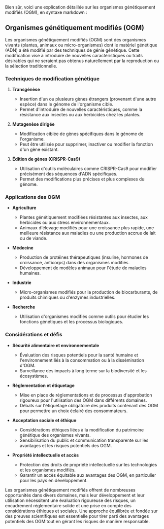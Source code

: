 Bien sûr, voici une explication détaillée sur les organismes génétiquement modifiés (OGM), en syntaxe markdown :

## Organismes génétiquement modifiés (OGM)

Les organismes génétiquement modifiés (OGM) sont des organismes vivants (plantes, animaux ou micro-organismes) dont le matériel génétique (ADN) a été modifié par des techniques de génie génétique. Cette modification vise à introduire de nouvelles caractéristiques ou traits désirables qui ne seraient pas obtenus naturellement par la reproduction ou la sélection traditionnelle.

### Techniques de modification génétique

1. **Transgénèse**
   - Insertion d'un ou plusieurs gènes étrangers (provenant d'une autre espèce) dans le génome de l'organisme cible.
   - Permet d'introduire de nouvelles caractéristiques, comme la résistance aux insectes ou aux herbicides chez les plantes.

2. **Mutagenèse dirigée**
   - Modification ciblée de gènes spécifiques dans le génome de l'organisme.
   - Peut être utilisée pour supprimer, inactiver ou modifier la fonction d'un gène existant.

3. **Édition de gènes (CRISPR-Cas9)**
   - Utilisation d'outils moléculaires comme CRISPR-Cas9 pour modifier précisément des séquences d'ADN spécifiques.
   - Permet des modifications plus précises et plus complexes du génome.

### Applications des OGM

- **Agriculture**
   - Plantes génétiquement modifiées résistantes aux insectes, aux herbicides ou aux stress environnementaux.
   - Animaux d'élevage modifiés pour une croissance plus rapide, une meilleure résistance aux maladies ou une production accrue de lait ou de viande.

- **Médecine**
   - Production de protéines thérapeutiques (insuline, hormones de croissance, anticorps) dans des organismes modifiés.
   - Développement de modèles animaux pour l'étude de maladies humaines.

- **Industrie**
   - Micro-organismes modifiés pour la production de biocarburants, de produits chimiques ou d'enzymes industrielles.

- **Recherche**
   - Utilisation d'organismes modifiés comme outils pour étudier les fonctions génétiques et les processus biologiques.

### Considérations et défis

- **Sécurité alimentaire et environnementale**
   - Évaluation des risques potentiels pour la santé humaine et l'environnement liés à la consommation ou à la dissémination d'OGM.
   - Surveillance des impacts à long terme sur la biodiversité et les écosystèmes.

- **Réglementation et étiquetage**
   - Mise en place de réglementations et de processus d'approbation rigoureux pour l'utilisation des OGM dans différents domaines.
   - Débats sur l'étiquetage obligatoire des produits contenant des OGM pour permettre un choix éclairé des consommateurs.

- **Acceptation sociale et éthique**
   - Considérations éthiques liées à la modification du patrimoine génétique des organismes vivants.
   - Sensibilisation du public et communication transparente sur les avantages et les risques potentiels des OGM.

- **Propriété intellectuelle et accès**
   - Protection des droits de propriété intellectuelle sur les technologies et les organismes modifiés.
   - Garantir un accès équitable aux avantages des OGM, en particulier pour les pays en développement.

Les organismes génétiquement modifiés offrent de nombreuses opportunités dans divers domaines, mais leur développement et leur utilisation nécessitent une évaluation rigoureuse des risques, un encadrement réglementaire solide et une prise en compte des considérations éthiques et sociales. Une approche équilibrée et fondée sur des preuves scientifiques est essentielle pour tirer parti des avantages potentiels des OGM tout en gérant les risques de manière responsable.